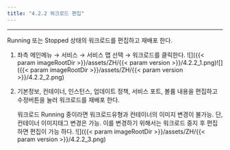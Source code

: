 ```yaml
---
title: "4.2.2 워크로드 편집"
---
```


---
Running 또는 Stopped 상태의 워크로드를 편집하고 재배포 한다.

1. 좌측 메인메뉴 → 서비스 → 서비스 맵 선택 → 워크로드를 클릭한다.
    ![]({{< param imageRootDir >}}/assets/ZH/{{< param version >}}/4.2.2_1.png)![]({{< param imageRootDir >}}/assets/ZH/{{< param version >}}/4.2.2_2.png)

2. 기본정보, 컨테이너, 인스턴스, 업데이트 정책, 서비스 포트, 볼륨 내용을 편집하고 수정버튼을 눌러 워크로드를 재배포 한다.

    워크로드 Running 중이라면 워크로드유형과 컨테이너의 이미지 변경이 불가능. 단, 컨테이너 이미지태그 변경은 가능. 이를 변경하기 위해서는 워크로드 중지 후 편집하면 편집이 가능 하다.
    ![]({{< param imageRootDir >}}/assets/ZH/{{< param version >}}/4.2.2_3.png)
